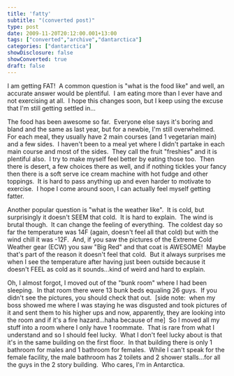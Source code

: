 ```yaml
---
title: 'fatty'
subtitle: "(converted post)"
type: post
date: 2009-11-20T20:12:00.001+13:00
tags: ["converted","archive","dantarctica"]
categories: ["dantarctica"]
showDisclosure: false
showConverted: true
draft: false
---
```


I am getting FAT!  A common question is "what is the food like" and well, an accurate answer would be plentiful.  I am eating more than I ever have and not exercising at all.  I hope this changes soon, but I keep using the excuse that I'm still getting settled in...   

  

The food has been awesome so far.  Everyone else says it's boring and bland and the same as last year, but for a newbie, I'm still overwhelmed.  For each meal, they usually have 2 main courses (and 1 vegetarian main) and a few sides.  I haven't been to a meal yet where I didn't partake in each main course and most of the sides.  They call the fruit "freshies" and it is plentiful also.  I try to make myself feel better by eating those too.  Then there is desert, a few choices there as well, and if nothing tickles your fancy then there is a soft serve ice cream machine with hot fudge and other toppings.  It is hard to pass anything up and even harder to motivate to exercise.  I hope I come around soon, I can actually feel myself getting fatter.  

  

Another popular question is "what is the weather like".  It is cold, but surprisingly it doesn't SEEM that cold.  It is hard to explain.  The wind is brutal though.  It can change the feeling of everything.  The coldest day so far the temperature was 14F (again, doesn't feel all that cold) but with the wind chill it was -12F.  And, if you saw the pictures of the Extreme Cold Weather gear (ECW) you saw "Big Red" and that coat is AWESOME!  Maybe that's part of the reason it doesn't feel that cold.  But it always surprises me when I see the temperature after having just been outside because it doesn't FEEL as cold as it sounds...kind of weird and hard to explain.  

  

Oh, I almost forgot, I moved out of the "bunk room" where I had been sleeping.  In that room there were 13 bunk beds equaling 26 guys.  If you didn't see the pictures, you should check that out.  \[side note:  when my boss showed me where I was staying he was disgusted and took pictures of it and sent them to his higher ups and now, apparently, they are looking into the room and if it's a fire hazard...haha because of me\]  So I moved all my stuff into a room where I only have 1 roommate.  That is rare from what I understand and so I should feel lucky.  What I don't feel lucky about is that it's in the same building on the first floor.  In that building there is only 1 bathroom for males and 1 bathroom for females.  While I can't speak for the female facility, the male bathroom has 2 toilets and 2 shower stalls...for all the guys in the 2 story building.  Who cares, I'm in Antarctica.